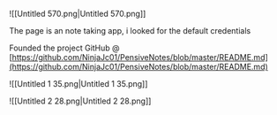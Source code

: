   

![[Untitled 570.png|Untitled 570.png]]

The page is an note taking app, i looked for the default credentials

Founded the project GitHub @ [https://github.com/NinjaJc01/PensiveNotes/blob/master/README.md](https://github.com/NinjaJc01/PensiveNotes/blob/master/README.md)

![[Untitled 1 35.png|Untitled 1 35.png]]

![[Untitled 2 28.png|Untitled 2 28.png]]